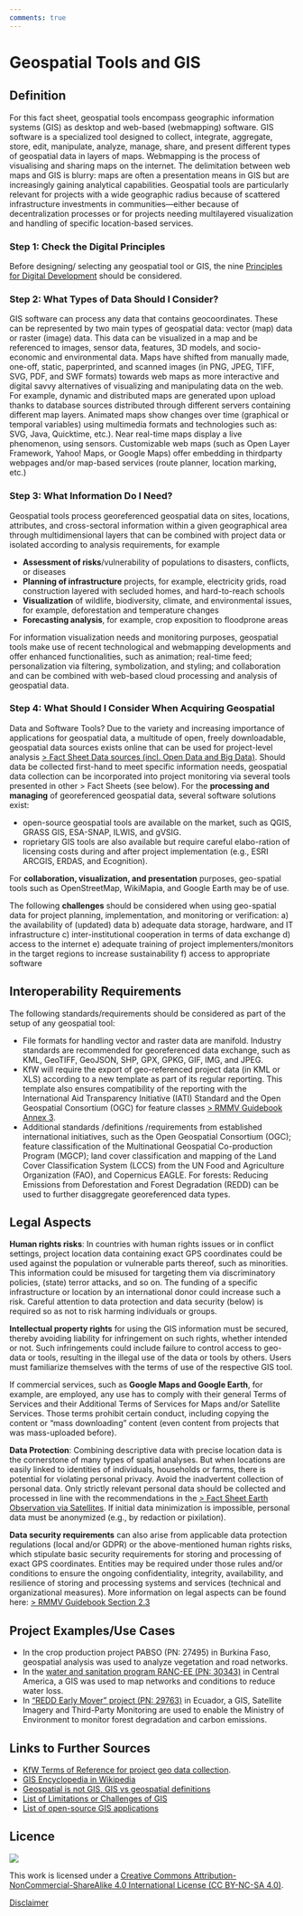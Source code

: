 ```yaml
---
comments: true
---
```


# Geospatial Tools and GIS
## Definition 

For this fact sheet, geospatial tools encompass geographic information systems (GIS) as desktop and web-based (webmapping) 
software. GIS software is a specialized tool designed to collect, 
integrate, aggregate, store, edit, manipulate, analyze, manage, 
share, and present different types of geospatial data in layers of 
maps. Webmapping is the process of visualising and sharing maps 
on the internet. The delimitation between web maps and GIS is 
blurry: maps are often a presentation means in GIS but are 
increasingly gaining analytical capabilities.
Geospatial tools are particularly relevant for projects with a wide 
geographic radius because of scattered infrastructure investments 
in communities—either because of decentralization processes or 
for projects needing multilayered visualization and handling of
specific location-based services.

### Step 1: Check the Digital Principles
Before designing/ selecting any geospatial tool or GIS, the 
nine [Principles for Digital Development](https://digitalprinciples.org) should be considered.


### Step 2: What Types of Data Should I Consider?
GIS software can process any data that contains geocoordinates. 
These can be represented by two main types of geospatial data: 
vector (map) data or raster (image) data. This data can be visualized in a map and be referenced to images, sensor data, features, 3D models, and socio-economic and environmental data. 
Maps have shifted from manually made, one-off, static, paperprinted, and scanned images (in PNG, JPEG, TIFF, SVG, PDF, and SWF formats) towards web maps as more interactive and digital 
savvy alternatives of visualizing and manipulating data on the 
web. For example, dynamic and distributed maps are generated 
upon upload thanks to database sources distributed through different servers containing different map layers. Animated maps 
show changes over time (graphical or temporal variables) using 
multimedia formats and technologies such as: SVG, Java, Quicktime, etc.). Near real-time maps display a live phenomenon, using 
sensors. Customizable web maps (such as Open Layer Framework, Yahoo! Maps, or Google Maps) offer embedding in thirdparty webpages and/or map-based services (route planner, location marking, etc.) 

### Step 3: What Information Do I Need?
Geospatial tools process georeferenced geospatial data on sites, 
locations, attributes, and cross-sectoral information within a 
given geographical area through multidimensional layers that 
can be combined with project data or isolated according to analysis requirements, for example

-  **Assessment of risks**/vulnerability of populations to disasters, 
conflicts, or diseases
- **Planning of infrastructure** projects, for example, electricity 
grids, road construction layered with secluded homes, and 
hard-to-reach schools
- **Visualization** of wildlife, biodiversity, climate, and environmental issues, for example, deforestation and temperature 
changes
- **Forecasting analysis**, for example, crop exposition to floodprone areas

For information visualization needs and monitoring purposes, 
geospatial tools make use of recent technological and webmapping developments and offer enhanced functionalities, such as 
animation; real-time feed; personalization via filtering, symbolization, and styling; and collaboration and can be combined with 
web-based cloud processing and analysis of geospatial data.

### Step 4: What Should I Consider When Acquiring Geospatial 
Data and Software Tools?
Due to the variety and increasing importance of applications for 
geospatial data, a multitude of open, freely downloadable, geospatial data sources exists online that can be used for project-level analysis [> Fact Sheet Data sources (incl. Open Data and Big Data)](https://www.kfw-entwicklungsbank.de/Service/Publications-Videos/Publications-by-topic/Digitalisation/Fact-Sheets/).
Should data be collected first-hand to meet specific information needs, geospatial data collection can be incorporated into project monitoring via several tools presented in other > Fact Sheets (see below).
For the **processing and managing** of georeferenced geospatial data, several software solutions exist: 
-  open-source geospatial tools are available on the market, such as QGIS, GRASS GIS, ESA-SNAP, ILWIS, and gVSIG.
- roprietary GIS tools are also available but require careful elabo-ration of licensing costs during and after project implementation (e.g., ESRI ARCGIS, ERDAS, and Ecognition).

For **collaboration, visualization, and presentation** purposes, 
geo-spatial tools such as OpenStreetMap, WikiMapia, and 
Google Earth may be of use.

The following **challenges** should be considered when using 
geo-spatial data for project planning, implementation, and 
monitoring or verification:
a) the availability of (updated) data
b) adequate data storage, hardware, and IT infrastructure
c) inter-institutional cooperation in terms of data exchange
d) access to the internet
e) adequate training of project implementers/monitors in 
the target regions to increase sustainability
f) access to appropriate software


## Interoperability Requirements
The following standards/requirements should be considered as 
part of the setup of any geospatial tool: 
- File formats for handling vector and raster data are manifold. 
Industry standards are recommended for georeferenced data 
exchange, such as KML, GeoTIFF, GeoJSON, SHP, GPX, GPKG, 
GIF, IMG, and JPEG.
- KfW will require the export of geo-referenced project data (in 
KML or XLS) according to a new template as part of its regular reporting. This template also ensures compatibility of the 
reporting with the International Aid Transparency Initiative 
(IATI) Standard and the Open Geospatial Consortium (OGC) for 
feature classes [> RMMV Guidebook Annex 3](https://www.kfw-entwicklungsbank.de/Service/Publications-Videos/Publications-by-topic/Digitalisation/RMMV-Guidebook/).
- Additional standards /definitions /requirements from established international initiatives, such as the Open Geospatial 
Consortium (OGC); feature classification of the Multinational 
Geospatial Co-production Program (MGCP); land cover classification and mapping of the Land Cover Classification System 
(LCCS) from the UN Food and Agriculture Organization (FAO), 
and Copernicus EAGLE. For forests: Reducing Emissions from 
Deforestation and Forest Degradation (REDD) can be used to 
further disaggregate georeferenced data types.

## Legal Aspects
**Human rights risks**: In countries with human rights issues or in conflict settings, project location data containing exact GPS coordinates could be used against the population or vulnerable parts thereof, such as minorities. This information could be misused for targeting them via discriminatory policies, (state) terror attacks, and so on. The funding of a specific infrastructure or location by an international donor could increase such a risk. Careful attention to data protection and data security (below) is required so as not to risk harming individuals or groups.

**Intellectual property rights** for using the GIS information must be secured, thereby avoiding liability for infringement on such rights, whether intended or not. Such infringements could include failure to control access to geo-data or tools, resulting in the illegal use of the data or tools by others. Users must familiarize themselves with the terms of use of the respective GIS tool.

If commercial services, such as **Google Maps and Google 
Earth**, for example, are employed, any use has to comply with their general Terms of Services and their Additional Terms of Services for Maps and/or Satellite Services. Those terms prohibit certain conduct, including copying the content or “mass downloading” content (even content from projects that was mass-uploaded before).

**Data Protection**: Combining descriptive data with precise location data is the cornerstone of many types of spatial analyses. 
But when locations are easily linked to identities of individuals, households or farms, there is potential for violating personal privacy. Avoid the inadvertent collection of personal data. Only strictly relevant personal data should be collected and processed in line with the recommendations in the [> Fact Sheet Earth Observation via Satellites](https://www.kfw-entwicklungsbank.de/Service/Publications-Videos/Publications-by-topic/Digitalisation/Fact-Sheets/).
If initial data minimization is impossible, personal data must be anonymized (e.g., by redaction or 
pixilation).

**Data security requirements** can also arise from applicable data protection regulations (local and/or GDPR) or the above-mentioned human rights risks, which stipulate basic security requirements for storing and processing of exact GPS coordinates.  Entities may be required under those rules and/or conditions to ensure the ongoing confidentiality, integrity, availability, and resilience of storing and processing systems and services (technical and organizational measures). More information on legal aspects can be found here: [> RMMV Guidebook Section 2.3](https://www.kfw-entwicklungsbank.de/Service/Publications-Videos/Publications-by-topic/Digitalisation/RMMV-Guidebook/)

## Project Examples/Use Cases
- In the crop production project PABSO (PN: 27495) in Burkina Faso, geospatial analysis was used to analyze vegetation and road networks.
- In the [water and sanitation program RANC-EE (PN: 30343)](https://www.kfw-entwicklungsbank.de/ipfz/Projektdatenbank/Wasserver--und-Abwasserentsorgungsprogramm-Zentralamerika-II-30343.htm) in Central America, a GIS was used to map networks and conditions to reduce water loss.
- In [“REDD Early Mover” project (PN: 29763)](https://www.kfw-entwicklungsbank.de/ipfz/Projektdatenbank/REDD-Early-Mover-29763.htm
) in Ecuador, a GIS, Satellite Imagery and Third-Party Monitoring are used to enable the Ministry of Environment to monitor forest degradation 
and carbon emissions.

## Links to Further Sources
- [KfW Terms of Reference for project geo data collection](https://www.kfw-entwicklungsbank.de/Service/Publications-Videos/Publications-by-topic/Digitalisation/RMMV-Guidebook/).
- [GIS Encyclopedia in Wikipedia](http://wiki.gis.com/wiki/index.php/Main_Page)
- [Geospatial is not GIS, GIS vs geospatial definitions](https://www.forbes.com/sites/forbestechcouncil/2019/03/21/geospatial-is-not-gis/)
- [List of Limitations or Challenges of GIS](https://grindgis.com/remote-sensing/limitations-or-challenges-of-gis)
- [List of open-source GIS applications](https://www.gislounge.com/open-source-gis-applications)

## Licence
![](https://i.creativecommons.org/l/by-nc-sa/4.0/88x31.png)

This work is licensed under a [Creative Commons Attribution-NonCommercial-ShareAlike 4.0 International License (CC BY-NC-SA 4.0)](https://creativecommons.org/licenses/by-nc-sa/4.0/).

[Disclaimer](disclaimer.md)
